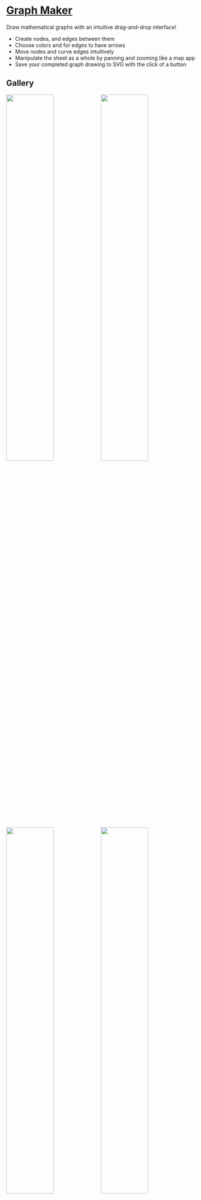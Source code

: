 # [Graph Maker](https://graf.gdt.io/)

Draw mathematical graphs with an intuitive drag-and-drop interface!

- Create nodes, and edges between them
- Choose colors and for edges to have arrows
- Move nodes and curve edges intuitively
- Manipulate the sheet as a whole by panning and zooming like a map app
- Save your completed graph drawing to SVG with the click of a button

## Gallery

  <img src="https://github.com/gdtoprak/graf/blob/master/gallery/graph-k8.png" width="50%"
/><img src="https://github.com/gdtoprak/graf/blob/master/gallery/graph-loops.png" width="50%"
/><img src="https://github.com/gdtoprak/graf/blob/master/gallery/graph-icosahedron.png" width="50%"
/><img src="https://github.com/gdtoprak/graf/blob/master/gallery/graph-leaf.png" width="50%"
/><img src="https://github.com/gdtoprak/graf/blob/master/gallery/graph-cayley.png" width="50%"
/><img src="https://github.com/gdtoprak/graf/blob/master/gallery/graph-colors.png" width="50%"
/><img src="https://github.com/gdtoprak/graf/blob/master/gallery/graph-rotate.gif" width="100%"
/>
